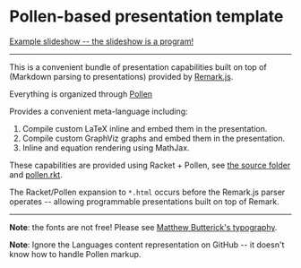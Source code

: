 # Pollen-based presentation template

[Example slideshow -- the slideshow is a program!](https://femtomc.github.io/pollen-presentation-template/index.html)

---

This is a convenient bundle of presentation capabilities built on top of (Markdown parsing to presentations) provided by [Remark.js](https://remarkjs.com/#1).

Everything is organized through [Pollen](https://docs.racket-lang.org/pollen/)

Provides a convenient meta-language including:

1. Compile custom LaTeX inline and embed them in the presentation.
2. Compile custom GraphViz graphs and embed them in the presentation.
3. Inline and equation rendering using MathJax.

These capabilities are provided using Racket + Pollen, see [the source folder](/src) and [pollen.rkt](pollen.rkt).

The Racket/Pollen expansion to `*.html` occurs before the Remark.js parser operates -- allowing programmable presentations built on top of Remark.

---

**Note**: the fonts are not free! Please see [Matthew Butterick's typography](https://mbtype.com/).

**Note**: Ignore the Languages content representation on GitHub -- it doesn't know how to handle Pollen markup.
